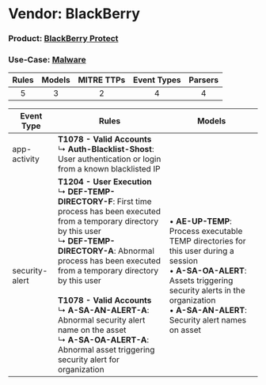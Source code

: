Vendor: BlackBerry
==================
### Product: [BlackBerry Protect](../ds_blackberry_blackberry_protect.md)
### Use-Case: [Malware](../../../../UseCases/uc_malware.md)

| Rules | Models | MITRE TTPs | Event Types | Parsers |
|:-----:|:------:|:----------:|:-----------:|:-------:|
|   5   |   3    |     2      |      4      |    4    |

| Event Type     | Rules                                                                                                                                                                                                                                                                                                                                                                                                                                                            | Models                                                                                                                                                                                                                               |
| -------------- | ---------------------------------------------------------------------------------------------------------------------------------------------------------------------------------------------------------------------------------------------------------------------------------------------------------------------------------------------------------------------------------------------------------------------------------------------------------------- | ------------------------------------------------------------------------------------------------------------------------------------------------------------------------------------------------------------------------------------ |
| app-activity   | <b>T1078 - Valid Accounts</b><br> ↳ <b>Auth-Blacklist-Shost</b>: User authentication or login from a known blacklisted IP                                                                                                                                                                                                                                                                                                                                        |                                                                                                                                                                                                                                      |
| security-alert | <b>T1204 - User Execution</b><br> ↳ <b>DEF-TEMP-DIRECTORY-F</b>: First time process has been executed from a temporary directory by this user<br> ↳ <b>DEF-TEMP-DIRECTORY-A</b>: Abnormal process has been executed from a temporary directory by this user<br><br><b>T1078 - Valid Accounts</b><br> ↳ <b>A-SA-AN-ALERT-A</b>: Abnormal security alert name on the asset<br> ↳ <b>A-SA-OA-ALERT-A</b>: Abnormal asset triggering security alert for organization |  • <b>AE-UP-TEMP</b>: Process executable TEMP directories for this user during a session<br> • <b>A-SA-OA-ALERT</b>: Assets triggering security alerts in the organization<br> • <b>A-SA-AN-ALERT</b>: Security alert names on asset |